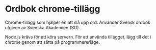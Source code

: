 # Ordbok chrome-tillägg

Chrome-tillägg som hjälper en att slå upp ord. Använder Svensk ordbok utgiven av Svenska Akademien (SO).

Node.js krävs för att köra servern. För att använda tillägget, lägg till det i chrome genom att sätta på programmererläge.
